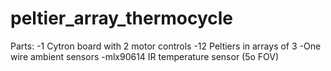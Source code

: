# peltier_array_thermocycle
Parts: 
-1 Cytron board with 2 motor controls
-12 Peltiers in arrays of 3 
-One wire ambient sensors 
-mlx90614 IR temperature sensor (5o FOV)
